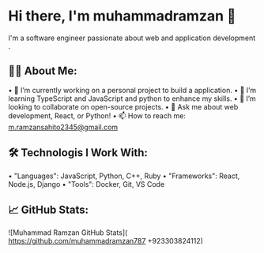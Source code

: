 
# Hi there, I'm muhammadramzan 👋

I'm a software engineer passionate about web and application development .

## 👨‍💻 About Me:
• 🔭 I’m currently working on a personal project to build a application.
• 🌱 I’m learning TypeScript and JavaScript and python  to enhance my skills.
• 👯 I’m looking to collaborate on open-source projects.
• 💬 Ask me about web development, React, or Python!
• 📫 How to reach me: m.ramzansahito2345@gmail.com
## 🛠️ Technologis I Work With:
• "Languages": JavaScript, Python, C++, Ruby
• "Frameworks": React, Node.js, Django
• "Tools": Docker, Git, VS Code

## 📈 GitHub Stats:
![Muhammad Ramzan GitHub Stats]( https://github.com/muhammadramzan787
+923303824112)




